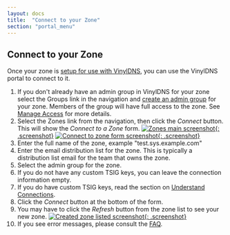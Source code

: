 ```yaml
---
layout: docs
title:  "Connect to your Zone"
section: "portal_menu"
---
```

## Connect to your Zone <a id="connectingZone"></a>
Once your zone is [setup for use with VinylDNS](../faq.html#1), you can use the VinylDNS portal to connect to it.

1. If you don't already have an admin group in VinylDNS for your zone select the Groups link in the navigation and [create an admin group](create-a-group.html) for your zone. Members of the group will have full access to the zone. See [Manage Access](manage-access.html) for more details.
1. Select the Zones link from the navigation, then click the *Connect* button.  This will show the *Connect to a Zone*
  form. [![Zones main screenshot](../img/portal/zone-main.png){: .screenshot}](../img/portal/zone-main.png) [![Connect to zone form screenshot](../img/portal/connect-to-zone.png){: .screenshot}](../img/portal/connect-to-zone.png)
1. Enter the full name of the zone, example "test.sys.example.com"
1. Enter the email distribution list for the zone.  This is typically a distribution list
  email for the team that owns the zone.
1. Select the admin group for the zone.
1. If you do not have any custom TSIG keys, you can leave the connection information empty.
1. If you do have custom TSIG keys, read the section on [Understand Connections](connections.html).
1. Click the *Connect* button at the bottom of the form.
1. You may have to click the <i>Refresh</i> button from the zone list to see your new zone.
[![Created zone listed screenshot](../img/portal/zone-list.png){: .screenshot}](../img/portal/zone-list.png)
1. If you see error messages, please consult the [FAQ](../faq.html).
